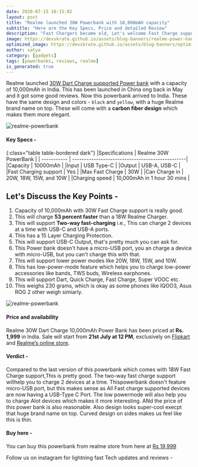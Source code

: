 ```yaml
---
date: 2020-07-15 10:15:02
layout: post
title: "Realme launched 30W Powerbank with 10,000mAH capacity"
subtitle: "Here are the Key Specs, Price and detailed Review"
description: "Fast Chargers became old, Let's welcome Fast Charge supported PowerBanks"
image: https://devskrate.github.io/assets/blog-banners/realme-power-bank.jpg
optimized_image: https://devskrate.github.io/assets/blog-banners/optimized/realme-power-bank.webp
author: satya
category: [gadgets]
tags: [powerbanks, reviews, realme]
is_generated: true
---
```


Realme launched [30W Dart Charge supported Power bank](https://event.realme.com/in/30w-powerbank-intrigue/) with a capacity of 10,000mAh in India. This has been launched in China ong back in May and it got some good reviews. Now this powerbank arrived to India. These have the same design and colors - `black` and `yellow`, with a huge Realme brand name on top. These will come with a **carbon fiber design** which makes them more elegant.

![realme-powerbank](https://devskrate.github.io/assets/images/realme/realme-powerbank-design.webp)

#### Key Specs - 

{:class="table table-bordered dark"}
|Specifications    | Realme 30W PowerBank                             | 
| -----------      | ------------------------------------------------| 
|Capacity          | 10000mAh                                        | 
|Input               | USB Type-C                                    | 
|Output            | USB-A, USB-C                                     | 
|Fast Charging support  | Yes                                         | 
|Max Fast Charge    | 30W                                             | 
|Can Charge in            | 20W, 18W, 15W, and 10W                    | 
|Charging speed       | 10,000mAh in 1 hour 30 mins                   | 


Let's Discuss the Key Points -
---
1. Capacity of 10,000mAh with 30W Fast Charge support is really good.
2. This will charge **53 percent faster** than a 18W Realme Charger.
3. This will support **Two-way fast-charging** i.e., This can charge 2 devices at a time with USB-C and USB-A ports.
4. This has a 15 Layer Charging Protection.
5. This will support USB-C Output, that's pretty much you can ask for.
6. This Power bank doesn't have a micro-USB port, you an charge a device with micro-USB, but you can't charge this with that.
7. This will support lower power modes like 20W, 18W, 15W, and 10W.
8. This has low-power-mode feature which helps you to charge low-power accessories like bands, TWS buds, Wireless earphones.
9. This will support Dart, Quick Charge, Fast Charge, Super VOOC etc.
10. This weighs 230 grams, which is okay as some phones like IQOO3, Asus ROG 2 other weigh simiarly.

![realme-powerbank](https://devskrate.github.io/assets/images/realme/realme-powerbank-details.webp)

#### Price and availability 

Realme 30W Dart Charge 10,000mAh Power Bank has been priced at **Rs. 1,999** in India. Sale will start from **21st July at 12 PM**, exclusively on [Flipkart](https://flipkart.com) and [Realme’s online store](https://buy.realme.com/in/).

#### Verdict - 

Compared to the last version of this powerbank which comes with 18W Fast Charge support,This is pretty good. The two-way fast charge support willhelp you to charge 2 devices at a time. Thispowerbank doesn't feature micro-USB port, but this makes sense as All Fast charge supported devices are now having a USB-Type C Port.  The low powermode will also help you to charge AIot devices which makes it more interesting. ANd the price of this power bank is also reasonable. Also design looks super-cool execpt that huge brand name on top. Curved design on sides makes us feel like this is thin.

#### Buy here - 
You can buy this powerbank from realme store from here at [Rs 19,999](https://buy.realme.com/in/goods/225)


Follow us on instagram for lightning fast Tech updates and reviews - 



